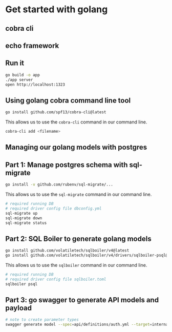# Get started with golang

## cobra cli

## echo framework

## Run it

```bash
go build -o app
./app server
open http://localhost:1323
```

## Using golang cobra command line tool

```bash
go install github.com/spf13/cobra-cli@latest
```

This allows us to use the `cobra-cli` command in our command line.

```bash
cobra-cli add <filename>
```

## Managing our golang models with postgres

## Part 1: Manage postgres schema with sql-migrate

```bash
go install -v github.com/rubenv/sql-migrate/...
```

This allows us to use the `sql-migrate` command in our command line.

```bash
# required running DB
# required driver config file dbconfig.yml
sql-migrate up
sql-migrate down
sql-migrate status
```

## Part 2: SQL Boiler to generate golang models

```bash
go install github.com/volatiletech/sqlboiler/v4@latest
go install github.com/volatiletech/sqlboiler/v4/drivers/sqlboiler-psql@latest
```

This allows us to use the `sqlboiler` command in our command line.

```bash
# required running DB
# required driver config file sqlboiler.toml 
sqlboiler psql
```

## Part 3: go swagger to generate API models and payload

```bash
# note to create parameter types
swagger generate model --spec=api/definitions/auth.yml --target=internal --model-package=types 
```